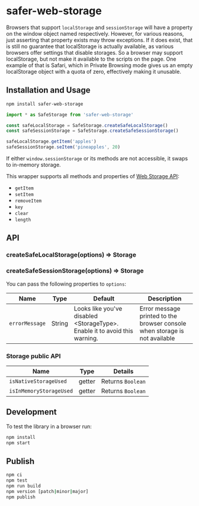 # safer-web-storage

Browsers that support `localStorage` and `sessionStorage` will have a property on the window object named respectively. However, for various reasons, just asserting that property exists may throw exceptions. If it does exist, that is still no guarantee that localStorage is actually available, as various browsers offer settings that disable storages. So a browser may support localStorage, but not make it available to the scripts on the page. One example of that is Safari, which in Private Browsing mode gives us an empty localStorage object with a quota of zero, effectively making it unusable.

## Installation and Usage

```bash
npm install safer-web-storage
```

```javascript
import * as SafeStorage from 'safer-web-storage'

const safeLocalStorage = SafeStorage.createSafeLocalStorage()
const safeSessionStorage = SafeStorage.createSafeSessionStorage()

safeLocalStorage.getItem('apples')
safeSessionStorage.seItem('pineapples', 20)
```

If either `window.sessionStorage` or its methods are not accessible, it swaps to in-memory storage.

This wrapper supports all methods and properties of [Web Storage API](https://developer.mozilla.org/en-US/docs/Web/API/Web_Storage_API/Using_the_Web_Storage_API):

- `getItem`
- `setItem`
- `removeItem`
- `key`
- `clear`
- `length`

## API

### createSafeLocalStorage(options) => Storage

### createSafeSessionStorage(options) => Storage

You can pass the following properties to `options`:

| Name           | Type   | Default                                                                      | Description                                                                |
| -------------- | ------ | ---------------------------------------------------------------------------- | -------------------------------------------------------------------------- |
| `errorMessage` | String | Looks like you've disabled \<StorageType\>. Enable it to avoid this warning. | Error message printed to the browser console when storage is not available |

### Storage public API

| Name                    | Type   | Details           |
| ----------------------- | ------ | ----------------- |
| `isNativeStorageUsed`   | getter | Returns `Boolean` |
| `isInMemoryStorageUsed` | getter | Returns `Boolean` |

## Development

To test the library in a browser run:

```bash
npm install
npm start
```

## Publish

```bash
npm ci
npm test
npm run build
npm version [patch|minor|major]
npm publish
```
